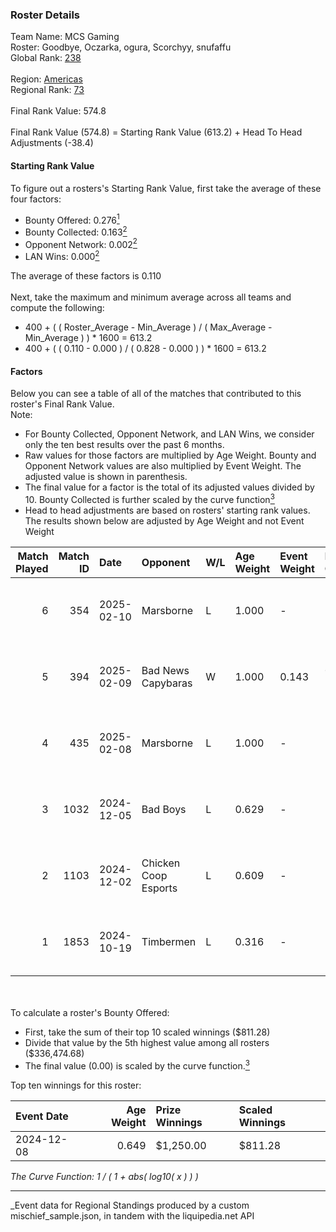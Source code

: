 ### Roster Details<br />
Team Name: MCS Gaming<br />
Roster: Goodbye, Oczarka, ogura, Scorchyy, snufaffu<br />
Global Rank: [238](../../standings_global_2025_03_01.md)<br />
<br />
Region: [Americas]( ../../standings_americas_2025_03_01.md)<br />
Regional Rank: [73]( ../../standings_americas_2025_03_01.md)<br />
<br />
Final Rank Value:  574.8<br />
<br />
Final Rank Value (574.8) = Starting Rank Value (613.2) + Head To Head Adjustments (-38.4)<br />

#### Starting Rank Value<br />
To figure out a rosters's Starting Rank Value, first take the average of these four factors:<br />
- Bounty Offered: 0.276[<sup>1</sup>](#table2)
- Bounty Collected: 0.163[<sup>2</sup>](#table1)
- Opponent Network: 0.002[<sup>2</sup>](#table1)
- LAN Wins: 0.000[<sup>2</sup>](#table1)

The average of these factors is 0.110<br />
<br />
Next, take the maximum and minimum average across all teams and compute the following:<br />
- 400 + ( ( Roster_Average - Min_Average ) / ( Max_Average - Min_Average ) ) * 1600 = 613.2
- 400 + ( ( 0.110 - 0.000 ) / ( 0.828 - 0.000 ) ) * 1600 = 613.2


#### Factors<br />
Below you can see a table of all of the matches that contributed to this roster's Final Rank Value.<br />
Note:<br />

- For Bounty Collected, Opponent Network, and LAN Wins, we consider only the ten best results over the past 6 months.
- Raw values for those factors are multiplied by Age Weight. Bounty and Opponent Network values are also multiplied by Event Weight. The adjusted value is shown in parenthesis.
- The final value for a factor is the total of its adjusted values divided by 10. Bounty Collected is further scaled by the curve function[<sup>3</sup>](#curveFunction)
- Head to head adjustments are based on rosters' starting rank values. The results shown below are adjusted by Age Weight and not Event Weight
<span id="table1"></span><br />


| Match Played | Match ID | Date       | Opponent             | W/L | Age Weight | Event Weight | Bounty Collected | Opponent Network | LAN Wins  | H2H Adj. | Roster                                       |
| -: | -: | :- | :- | :- | :- | :- | :- | :- | :- | -: | :- |
|            6 |      354 | 2025-02-10 | Marsborne            | L   | 1.000      | -            | -                | -                | -         |   -16.41 | Goodbye, Oczarka, ogura, Scorchyy, snufaffu  |
|            5 |      394 | 2025-02-09 | Bad News Capybaras   | W   | 1.000      | 0.143        | 0.001 (0.000)    | 0.148 (0.021)    | 0 (0.000) |    17.81 | Goodbye, Oczarka, ogura, Scorchyy, snufaffu  |
|            4 |      435 | 2025-02-08 | Marsborne            | L   | 1.000      | -            | -                | -                | -         |   -18.75 | Goodbye, Oczarka, ogura, Scorchyy, snufaffu  |
|            3 |     1032 | 2024-12-05 | Bad Boys             | L   | 0.629      | -            | -                | -                | -         |    -8.27 | Goodbye, Oczarka, ogura, Scorchyy, snufaffu  |
|            2 |     1103 | 2024-12-02 | Chicken Coop Esports | L   | 0.609      | -            | -                | -                | -         |    -8.46 | Goodbye, Oczarka, ogura, Scorchyy, snufaffu  |
|            1 |     1853 | 2024-10-19 | Timbermen            | L   | 0.316      | -            | -                | -                | -         |    -4.29 | GibbyATL, Goodbye, ogura, Scorchyy, snufaffu |

<br />
<span id="table2"></span><br />
To calculate a roster's Bounty Offered:<br />

- First, take the sum of their top 10 scaled winnings ($811.28)
- Divide that value by the 5th highest value among all rosters ($336,474.68)
- The final value (0.00) is scaled by the curve function.[<sup>3</sup>](#curveFunction)

Top ten winnings for this roster:<br />

| Event Date | Age Weight | Prize Winnings | Scaled Winnings |
| :- | -: | :- | :- |
| 2024-12-08 |      0.649 | $1,250.00      | $811.28         |


<span id="curveFunction"></span>_The Curve Function: 1 / ( 1 + abs( log10( x ) ) )_<br />

---
_Event data for Regional Standings produced by a custom mischief_sample.json, in tandem with the liquipedia.net API<br />
